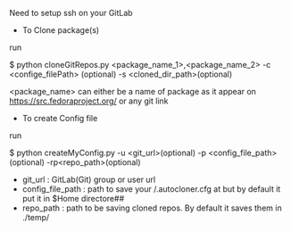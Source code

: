 Need to setup ssh on your GitLab


* To Clone package(s)

run

$ python cloneGitRepos.py  <package_name_1>,<package_name_2>  -c <confige_filePath> (optional) -s <cloned_dir_path>(optional)

<package_name> can either be a name of package as it appear on https://src.fedoraproject.org/ or any git link


* To create Config file

run

$ python createMyConfig.py -u <git_url>(optional) -p <config_file_path>(optional) -rp<repo_path>(optional)

- git_url : GitLab(Git) group or user url
- config_file_path : path to save your /.autocloner.cfg at but by default it put it in $Home directore##
- repo_path : path to be saving cloned repos. By default it saves them in ./temp/






